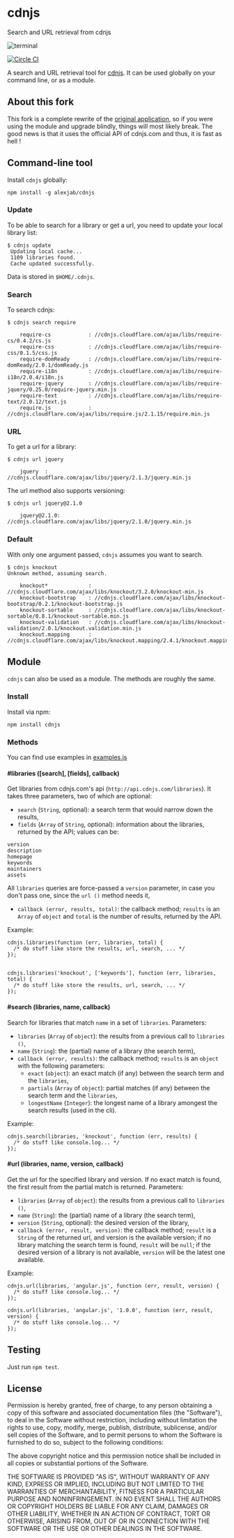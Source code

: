 # cdnjs

Search and URL retrieval from cdnjs

![terminal](http://i.imgur.com/QJ0gnLT.gif)

[![Circle CI](https://circleci.com/gh/alexjab/cdnjs.svg?style=svg)](https://circleci.com/gh/alexjab/cdnjs)

A search and URL retrieval tool for [cdnjs](//cdnjs.com). It can be used globally on your command line, or as a module.

## About this fork

This fork is a complete rewrite of the [original application](https://github.com/phuu/cdnjs), so if you were using the module and upgrade blindly, things will most likely break. The good news is that it uses the official API of cdnjs.com and thus, it is fast as hell !

## Command-line tool

Install `cdnjs` globally:

`npm install -g alexjab/cdnjs`

### Update

To be able to search for a library or get a url, you need to update your local library list:

```
$ cdnjs update
 Updating local cache...
 1109 libraries found.
 Cache updated successfully.
```

Data is stored in `$HOME/.cdnjs`.

### Search

To search cdnjs:

```
$ cdnjs search require

    require-cs            : //cdnjs.cloudflare.com/ajax/libs/require-cs/0.4.2/cs.js
    require-css           : //cdnjs.cloudflare.com/ajax/libs/require-css/0.1.5/css.js
    require-domReady      : //cdnjs.cloudflare.com/ajax/libs/require-domReady/2.0.1/domReady.js
    require-i18n          : //cdnjs.cloudflare.com/ajax/libs/require-i18n/2.0.4/i18n.js
    require-jquery        : //cdnjs.cloudflare.com/ajax/libs/require-jquery/0.25.0/require-jquery.min.js
    require-text          : //cdnjs.cloudflare.com/ajax/libs/require-text/2.0.12/text.js
    require.js            : //cdnjs.cloudflare.com/ajax/libs/require.js/2.1.15/require.min.js
```

### URL

To get a url for a library:

```
$ cdnjs url jquery

    jquery  : //cdnjs.cloudflare.com/ajax/libs/jquery/2.1.3/jquery.min.js
```

The url method also supports versioning:

```
$ cdnjs url jquery@2.1.0

    jquery@2.1.0: //cdnjs.cloudflare.com/ajax/libs/jquery/2.1.0/jquery.min.js
```

### Default

With only one argument passed, `cdnjs` assumes you want to search.

```
$ cdnjs knockout
Unknown method, assuming search.

    knockout*             : //cdnjs.cloudflare.com/ajax/libs/knockout/3.2.0/knockout-min.js
    knockout-bootstrap    : //cdnjs.cloudflare.com/ajax/libs/knockout-bootstrap/0.2.1/knockout-bootstrap.js
    knockout-sortable     : //cdnjs.cloudflare.com/ajax/libs/knockout-sortable/0.8.1/knockout-sortable.min.js
    knockout-validation   : //cdnjs.cloudflare.com/ajax/libs/knockout-validation/2.0.1/knockout.validation.min.js
    knockout.mapping      : //cdnjs.cloudflare.com/ajax/libs/knockout.mapping/2.4.1/knockout.mapping.js
```

## Module

`cdnjs` can also be used as a module. The methods are roughly the same.

### Install

Install via npm:

`npm install cdnjs`

### Methods

You can find use examples in [examples.js](https://github.com/alexjab/cdnjs/blob/master/example.js)

#### #libraries ([search], [fields], callback)

Get libraries from cdnjs.com's api (`http://api.cdnjs.com/libraries`). It takes three parameters, two of which are optional:

 - `search` (`String`, optional): a search term that would narrow down the results,
 - `fields` (`Array` of `String`, optional): information about the libraries, returned by the API; values can be:
 
```
version
description
homepage
keywords
maintainers
assets
 ```
All `libraries` queries are force-passed a `version` parameter, in case you don't pass one, since the `url ()` method needs it,
 
 - `callback (error, results, total)`: the callback method; `results` is an `Array` of `object` and `total` is the number of results, returned by the API.

Example:

```
cdnjs.libraries(function (err, libraries, total) {
  /* do stuff like store the results, url, search, ... */
});


cdnjs.libraries('knockout', ['keywords'], function (err, libraries, total) {
  /* do stuff like store the results, url, search, ... */
});
```

#### #search (libraries, name, callback)

Search for libraries that match `name` in a set of `libraries`. Parameters:

  - `libraries` (`Array` of `object`): the results from a previous call to `libraries ()`,
  - `name` (`String`): the (partial) name of a library (the search term),
  - `callback (error, results)`: the callback method; `results` is an `object` with the following parameters:
    - `exact` (`object`): an exact match (if any) between the search term and the `libraries`,
    - `partials` (`Array` of `object`): partial matches (if any) between the search term and the `libraries`,
    - `longestName` (`Integer`): the longest name of a library amongest the search results (used in the cli).

Example:

```
cdnjs.search(libraries, 'knockout', function (err, results) {
  /* do stuff like console.log... */
});
```

#### #url (libraries, name, version, callback)

Get the url for the specified library and version. If no exact match is found, the first result from the partial match is returned. Parameters:

  - `libraries` (`Array` of `object`): the results from a previous call to `libraries ()`,
  - `name` (`String`): the (partial) name of a library (the search term),
  - `version` (`String`, optional): the desired version of the library,
  - `callback (error, result, version)`: the callback method; `result` is a `String` of the returned url, and version is the available version; if no library matching the search term is found, `result` will be `null`; if the desired version of a library is not available, `version` will be the latest one available.

Example:

```
cdnjs.url(libraries, 'angular.js', function (err, result, version) {
  /* do stuff like console.log... */
});

cdnjs.url(libraries, 'angular.js', '1.0.0', function (err, result, version) {
  /* do stuff like console.log... */
});
```

## Testing

Just run `npm test`.

## License

Permission is hereby granted, free of charge, to any person obtaining a copy of this software and associated documentation files (the "Software"), to deal in the Software without restriction, including without limitation the rights to use, copy, modify, merge, publish, distribute, sublicense, and/or sell copies of the Software, and to permit persons to whom the Software is furnished to do so, subject to the following conditions:

The above copyright notice and this permission notice shall be included in all copies or substantial portions of the Software.

THE SOFTWARE IS PROVIDED "AS IS", WITHOUT WARRANTY OF ANY KIND, EXPRESS OR IMPLIED, INCLUDING BUT NOT LIMITED TO THE WARRANTIES OF MERCHANTABILITY, FITNESS FOR A PARTICULAR PURPOSE AND NONINFRINGEMENT. IN NO EVENT SHALL THE AUTHORS OR COPYRIGHT HOLDERS BE LIABLE FOR ANY CLAIM, DAMAGES OR OTHER LIABILITY, WHETHER IN AN ACTION OF CONTRACT, TORT OR OTHERWISE, ARISING FROM, OUT OF OR IN CONNECTION WITH THE SOFTWARE OR THE USE OR OTHER DEALINGS IN THE SOFTWARE.
